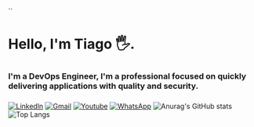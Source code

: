 ``<h1>
Hello, I'm Tiago 🖐️.
  
<h3>
I'm a DevOps Engineer, I'm a professional focused on quickly delivering applications with quality and security.
  
###
[![Linkedln](https://img.shields.io/badge/LinkedIn-0077B5?style=for-the-badge&logo=linkedin&logoColor=white)](https://www.linkedin.com/in/tiago-paulino-390a981aa)
[![Gmail](https://img.shields.io/badge/Gmail-D14836?style=for-the-badge&logo=gmail&logoColor=white)](mailto:tpaulino12000@gmail.com)
[![Youtube](https://img.shields.io/badge/YouTube-FF0000?style=for-the-badge&logo=youtube&logoColor=white)](https://www.youtube.com/channel/UCXVhPYzVMiDyhdfjV6V4oHQ)
[![WhatsApp](https://img.shields.io/badge/WhatsApp-25D366?style=for-the-badge&logo=whatsapp&logoColor=white)](https://wa.me/55081996085598)
![Anurag's GitHub stats](https://github-readme-stats.vercel.app/api?username=Paulino02&show_icons=true&theme=tokyonight&height=180)
![Top Langs](https://github-readme-stats.vercel.app/api/top-langs/?username=Paulino02&layout=compact&theme=tokyonight&height=180)





